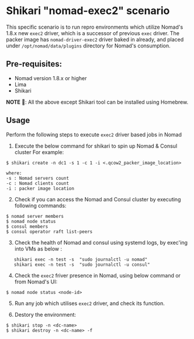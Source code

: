 # Shikari "nomad-exec2" scenario
This specific scenario is to run repro environments which utilize Nomad's 1.8.x new `exec2` driver, which is a  successor of previous `exec` driver.
The packer image has `nomad-driver-exec2` driver baked in already, and placed under `/opt/nomad/data/plugins` directory for Nomad's consumption.

## Pre-requisites:
- Nomad version 1.8.x or higher
- Lima
- Shikari

**NOTE** 📝: All the above except Shikari tool can be installed using Homebrew.

## Usage
Perform the following steps to execute `exec2` driver based jobs in Nomad

1. Execute the below command for shikari to spin up Nomad & Consul cluster
For example:

`$ shikari create -n dc1 -s 1 -c 1 -i <.qcow2_packer_image_location>`
```
where: 
-s : Nomad servers count
-c : Nomad clients count
-i : packer image location
```

2. Check if you can access the Nomad and Consul cluster by executing following commands:
```   
$ nomad server members
$ nomad node status
$ consul members
$ consul operator raft list-peers
```

3. Check the health of Nomad and consul using systemd logs, by exec'ing into VMs as below :
```
   shikari exec -n test -s  "sudo journalctl -u nomad"
   shikari exec -n test -s  "sudo journalctl -u consul"
```

4. Check the `exec2` friver presence in Nomad, using below command or from Nomad's UI:

```
$ nomad node status <node-id>
```

5. Run any job which utilises `exec2` driver, and check its function.


6. Destory the environment:

```
$ shikari stop -n <dc-name>
$ shikari destroy -n <dc-name> -f
```
